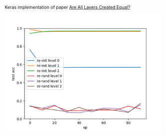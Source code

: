 Keras implementation of paper [Are All Layers Created Equal?](https://arxiv.org/abs/1902.01996)

![Layer robustness MNIST](https://github.com/tum271828/are-all-layers-created-equal/raw/master/data/256-256-256-10.minst.png)

